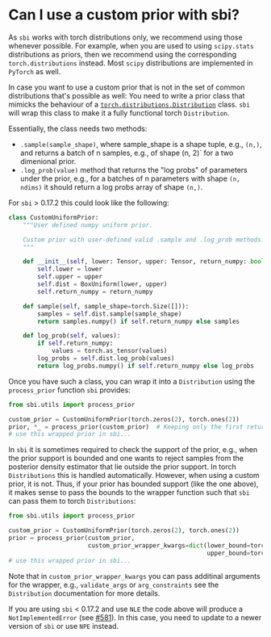 
# Can I use a custom prior with sbi?

As `sbi` works with torch distributions only, we recommend using those whenever
possible. For example, when you are used to using `scipy.stats` distributions as
priors, then we recommend using the corresponding `torch.distributions` instead.
Most `scipy` distributions are implemented in `PyTorch` as well.

In case you want to use a custom prior that is not in the set of common
distributions that's possible as well: You need to write a prior class that
mimicks the behaviour of a
[`torch.distributions.Distribution`](https://pytorch.org/docs/stable/_modules/torch/distributions/distribution.html#Distribution)
class. `sbi` will wrap this class to make it a fully functional torch
`Distribution`.

Essentially, the class needs two methods:

- `.sample(sample_shape)`, where sample_shape is a shape tuple, e.g., `(n,)`,
  and returns a batch of n samples, e.g., of shape (n, 2)` for a two dimenional
  prior.
- `.log_prob(value)` method that returns the "log probs" of parameters under the
  prior, e.g., for a batches of n parameters with shape `(n, ndims)` it should
  return a log probs array of shape `(n,)`.

For `sbi` > 0.17.2 this could look like the following:

```python
class CustomUniformPrior:
    """User defined numpy uniform prior.

    Custom prior with user-defined valid .sample and .log_prob methods.
    """

    def __init__(self, lower: Tensor, upper: Tensor, return_numpy: bool = False):
        self.lower = lower
        self.upper = upper
        self.dist = BoxUniform(lower, upper)
        self.return_numpy = return_numpy

    def sample(self, sample_shape=torch.Size([])):
        samples = self.dist.sample(sample_shape)
        return samples.numpy() if self.return_numpy else samples

    def log_prob(self, values):
        if self.return_numpy:
            values = torch.as_tensor(values)
        log_probs = self.dist.log_prob(values)
        return log_probs.numpy() if self.return_numpy else log_probs
```

Once you have such a class, you can wrap it into a `Distribution` using the
`process_prior` function `sbi` provides:

```python
from sbi.utils import process_prior

custom_prior = CustomUniformPrior(torch.zeros(2), torch.ones(2))
prior, *_ = process_prior(custom_prior)  # Keeping only the first return.
# use this wrapped prior in sbi...
```

In `sbi` it is sometimes required to check the support of the prior, e.g., when
the prior support is bounded and one wants to reject samples from the posterior
density estimator that lie outside the prior support. In torch `Distributions`
this is handled automatically. However, when using a custom prior, it is not.
Thus, if your prior has bounded support (like the one above), it makes sense to
pass the bounds to the wrapper function such that `sbi` can pass them to torch
`Distributions`:

```python
from sbi.utils import process_prior

custom_prior = CustomUniformPrior(torch.zeros(2), torch.ones(2))
prior = process_prior(custom_prior,
                      custom_prior_wrapper_kwargs=dict(lower_bound=torch.zeros(2),
                                                       upper_bound=torch.ones(2)))
# use this wrapped prior in sbi...
```

Note that in `custom_prior_wrapper_kwargs` you can pass additinal arguments for
the wrapper, e.g., `validate_args` or `arg_constraints` see the `Distribution`
documentation for more details.

If you are using `sbi` < 0.17.2 and use `NLE` the code above will produce a
`NotImplementedError` (see [#581](https://github.com/mackelab/sbi/issues/581)).
In this case, you need to update to a newer version of `sbi` or use `NPE`
instead.
